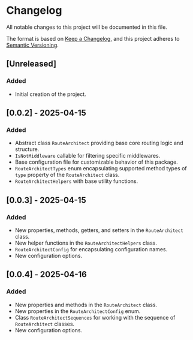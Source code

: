 # Changelog

All notable changes to this project will be documented in this file.

The format is based on [Keep a Changelog](https://keepachangelog.com/en/1.1.0/), and this project adheres to [Semantic Versioning](https://semver.org/spec/v2.0.0.html).

## [Unreleased]

### Added

- Initial creation of the project.

## [0.0.2] - 2025-04-15

### Added

- Abstract class `RouteArchitect` providing base core routing logic and structure.
- `IsNotMiddleware` callable for filtering specific middlewares.
- Base configuration file for customizable behavior of this package.
- `RouteArchitectTypes` enum encapsulating supported method types of `type` property of the `RouteArchitect` class.
- `RouteArchitectHelpers` with base utility functions.

## [0.0.3] - 2025-04-15

### Added

- New properties, methods, getters, and setters in the `RouteArchitect` class.
- New helper functions in the `RouteArchitectHelpers` class.
- `RouteArchitectConfig` for encapsulating configuration names.
- New configuration options.

## [0.0.4] - 2025-04-16

### Added

- New properties and methods in the `RouteArchitect` class.
- New properties in the `RouteArchitectConfig` enum.
- Class `RouteArchitectSequences` for working with the sequence of `RouteArchitect` classes.
- New configuration options.

